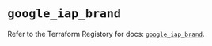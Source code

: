 # `google_iap_brand`

Refer to the Terraform Registory for docs: [`google_iap_brand`](https://www.terraform.io/docs/providers/google/r/iap_brand).
